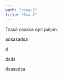 ```yaml
---
path: "/osa-2"
title: "Osa 2"
---
```


Tässä osassa opit paljon.

<pages-in-this-section></pages-in-this-section>

<test
  lolled="
d\n
">
adsasadsa

d
</test>

dsds

dsasadsa
